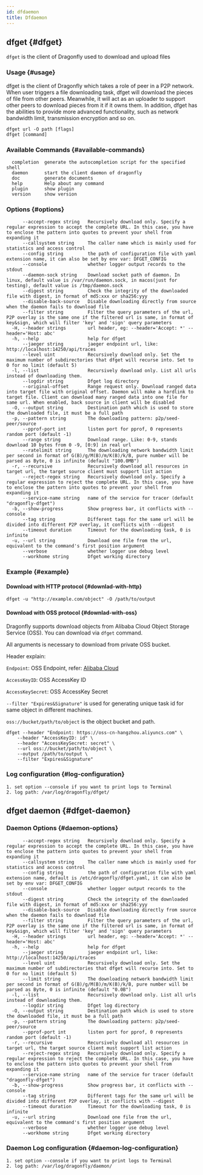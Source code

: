 ```yaml
---
id: dfdaemon
title: Dfdaemon
---
```


## dfget {#dfget}

`dfget` is the client of Dragonfly used to download and upload files

### Usage {#usage}

dfget is the client of Dragonfly which takes
a role of peer in a P2P network. When user triggers a file downloading
task, dfget will download the pieces of
file from other peers. Meanwhile, it will act as an uploader to support other
peers to download pieces from it if it owns them.
In addition, dfget has the abilities to provide more advanced
functionality, such as network bandwidth limit,
transmission encryption and so on.

```shell
dfget url -O path [flags]
dfget [command]
```

### Available Commands {#available-commands}

```shell
  completion  generate the autocompletion script for the specified shell
  daemon      start the client daemon of dragonfly
  doc         generate documents
  help        Help about any command
  plugin      show plugin
  version     show version
```

### Options {#options}

<!-- markdownlint-disable -->

```text
      --accept-regex string   Recursively download only. Specify a regular expression to accept the complete URL. In this case, you have to enclose the pattern into quotes to prevent your shell from expanding it
      --callsystem string     The caller name which is mainly used for statistics and access control
      --config string         the path of configuration file with yaml extension name, it can also be set by env var: DFGET_CONFIG
      --console               whether logger output records to the stdout
      --daemon-sock string    Download socket path of daemon. In linux, default value is /var/run/daemon.sock, in macos(just for testing), default value is /tmp/daemon.sock
      --digest string         Check the integrity of the downloaded file with digest, in format of md5:xxx or sha256:yyy
      --disable-back-source   Disable downloading directly from source when the daemon fails to download file
      --filter string         Filter the query parameters of the url, P2P overlay is the same one if the filtered url is same, in format of key&sign, which will filter 'key' and 'sign' query parameters
  -H, --header strings        url header, eg: --header='Accept: *' --header='Host: abc'
  -h, --help                  help for dfget
      --jaeger string         jaeger endpoint url, like: http://localhost:14250/api/traces
      --level uint            Recursively download only. Set the maximum number of subdirectories that dfget will recurse into. Set to 0 for no limit (default 5)
  -l, --list                  Recursively download only. List all urls instead of downloading them.
      --logdir string         Dfget log directory
      --original-offset       Range request only. Download ranged data into target file with original offset. Daemon will make a hardlink to target file. Client can download many ranged data into one file for same url. When enabled, back source in client will be disabled
  -O, --output string         Destination path which is used to store the downloaded file, it must be a full path
  -p, --pattern string        The downloading pattern: p2p/seed-peer/source
      --pprof-port int        listen port for pprof, 0 represents random port (default -1)
      --range string          Download range. Like: 0-9, stands download 10 bytes from 0 -9, [0:9] in real url
      --ratelimit string      The downloading network bandwidth limit per second in format of G(B)/g/M(B)/m/K(B)/k/B, pure number will be parsed as Byte, 0 is infinite (default "100.0MB")
  -r, --recursive             Recursively download all resources in target url, the target source client must support list action
      --reject-regex string   Recursively download only. Specify a regular expression to reject the complete URL. In this case, you have to enclose the pattern into quotes to prevent your shell from expanding it
      --service-name string   name of the service for tracer (default "dragonfly-dfget")
  -b, --show-progress         Show progress bar, it conflicts with --console
      --tag string            Different tags for the same url will be divided into different P2P overlay, it conflicts with --digest
      --timeout duration      Timeout for the downloading task, 0 is infinite
  -u, --url string            Download one file from the url, equivalent to the command's first position argument
      --verbose               whether logger use debug level
      --workhome string       Dfget working directory
```

### Example {#example}

#### Download with HTTP protocol {#downlad-with-http}

```shell
dfget -u "http://example.com/object" -O /path/to/output
```

#### Download with OSS protocol {#downlad-with-oss}

Dragonfly supports download objects from Alibaba Cloud Object Storage Service (OSS).
You can download via `dfget` command.

All arguments is necessary to download from private OSS bucket.

Header explain:

`Endpoint`: OSS Endpoint, refer: [Alibaba Cloud](https://www.alibabacloud.com/help/en/object-storage-service/latest/regions-and-endpoints)

`AccessKeyID`: OSS AccessKey ID

`AccessKeySecret`: OSS AccessKey Secret

`--filter "Expires&Signature"` is used for generating unique task id for same object
in different machines.

`oss://bucket/path/to/object` is the object bucket and path.

```shell
dfget --header "Endpoint: https://oss-cn-hangzhou.aliyuncs.com" \
    --header "AccessKeyID: id" \
    --header "AccessKeySecret: secret" \
    --url oss://bucket/path/to/object \
    --output /path/to/output \
    --filter "Expires&Signature"
```

### Log configuration {#log-configuration}

```text
1. set option --console if you want to print logs to Terminal
2. log path: /var/log/dragonfly/dfget/
```

<!-- markdownlint-restore -->

## dfget daemon {#dfget-daemon}

### Daemon Options {#daemon-options}

<!-- markdownlint-disable -->

```
      --accept-regex string   Recursively download only. Specify a regular expression to accept the complete URL. In this case, you have to enclose the pattern into quotes to prevent your shell from expanding it
      --callsystem string     The caller name which is mainly used for statistics and access control
      --config string         the path of configuration file with yaml extension name, default is /etc/dragonfly/dfget.yaml, it can also be set by env var: DFGET_CONFIG
      --console               whether logger output records to the stdout
      --digest string         Check the integrity of the downloaded file with digest, in format of md5:xxx or sha256:yyy
      --disable-back-source   Disable downloading directly from source when the daemon fails to download file
      --filter string         Filter the query parameters of the url, P2P overlay is the same one if the filtered url is same, in format of key&sign, which will filter 'key' and 'sign' query parameters
  -H, --header strings        url header, eg: --header='Accept: *' --header='Host: abc'
  -h, --help                  help for dfget
      --jaeger string         jaeger endpoint url, like: http://localhost:14250/api/traces
      --level uint            Recursively download only. Set the maximum number of subdirectories that dfget will recurse into. Set to 0 for no limit (default 5)
      --limit string          The downloading network bandwidth limit per second in format of G(B)/g/M(B)/m/K(B)/k/B, pure number will be parsed as Byte, 0 is infinite (default "0.0B")
  -l, --list                  Recursively download only. List all urls instead of downloading them.
      --logdir string         Dfget log directory
  -O, --output string         Destination path which is used to store the downloaded file, it must be a full path
  -p, --pattern string        The downloading pattern: p2p/seed-peer/source
      --pprof-port int        listen port for pprof, 0 represents random port (default -1)
  -r, --recursive             Recursively download all resources in target url, the target source client must support list action
      --reject-regex string   Recursively download only. Specify a regular expression to reject the complete URL. In this case, you have to enclose the pattern into quotes to prevent your shell from expanding it
      --service-name string   name of the service for tracer (default "dragonfly-dfget")
  -b, --show-progress         Show progress bar, it conflicts with --console
      --tag string            Different tags for the same url will be divided into different P2P overlay, it conflicts with --digest
      --timeout duration      Timeout for the downloading task, 0 is infinite
  -u, --url string            Download one file from the url, equivalent to the command's first position argument
      --verbose               whether logger use debug level
      --workhome string       Dfget working directory
```

<!-- markdownlint-restore -->

### Daemon Log configuration {#daemon-log-configuration}

```text
1. set option --console if you want to print logs to Terminal
2. log path: /var/log/dragonfly/daemon/
```
